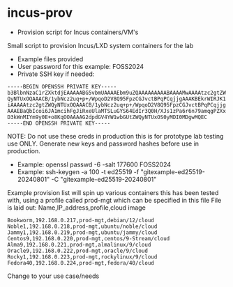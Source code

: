 # incus-prov
* Provision script for Incus containers/VM's


Small script to provision Incus/LXD system containers for the lab

* Example files provided
* User password for this example: FOSS2024
* Private SSH key if needed:

```
-----BEGIN OPENSSH PRIVATE KEY-----
b3BlbnNzaC1rZXktdjEAAAAABG5vbmUAAAAEbm9uZQAAAAAAAAABAAAAMwAAAAtzc2gtZW
QyNTUxOQAAACB/1ybNcz2uq+p+/WpqoD2V8Q95FpzCGJvctBPqPCqjjgAAAKBEkrWIRJK1
iAAAAAtzc2gtZWQyNTUxOQAAACB/1ybNcz2uq+p+/WpqoD2V8Q95FpzCGJvctBPqPCqjjg
AAAEBaQbIcoi6JA1mcihFgJiRxeUlaMTSLuGYS64EdIr3Q0H/XJs1zPa6r6n79amqgPZXx
D3kWnMIYm9y0E+o8KqOOAAAAG2dpdGV4YW1wbGUtZWQyNTUxOS0yMDI0MDgwMQEC
-----END OPENSSH PRIVATE KEY-----
```
NOTE: Do not use these creds in production this is for prototype lab testing use ONLY. Generate new keys and password hashes before use in production. 
- Example: openssl passwd -6 -salt 177600 FOSS2024
- Example: ssh-keygen -a 100 -t ed25519 -f "gitexample-ed25519-20240801" -C "gitexample-ed25519-20240801"


Example provision list will spin up various containers this has been tested with, using a profile called prod-mgt which can be specified in this file
File is laid out: Name,IP_address,profile,cloud image
```
Bookworm,192.168.0.217,prod-mgt,debian/12/cloud
Noble1,192.168.0.218,prod-mgt,ubuntu/noble/cloud
Jammy1,192.168.0.219,prod-mgt,ubuntu/jammy/cloud
Centos9,192.168.0.220,prod-mgt,centos/9-Stream/cloud
Alma9,192.168.0.221,prod-mgt,almalinux/9/cloud
Oracle9,192.168.0.222,prod-mgt,oracle/9/cloud
Rocky1,192.168.0.223,prod-mgt,rockylinux/9/cloud
Fedora40,192.168.0.224,prod-mgt,fedora/40/cloud
```
Change to your use case/needs
